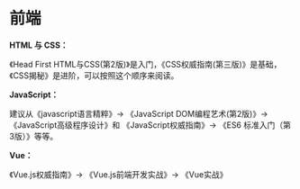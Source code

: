 # 前端

**HTML 与 CSS：**

《Head First HTML与CSS(第2版)》是入门，《CSS权威指南(第三版)》是基础，《CSS揭秘》是进阶，可以按照这个顺序来阅读。

**JavaScript：**

建议从《javascript语言精粹》-> 《JavaScript DOM编程艺术(第2版)》-> 《JavaScript高级程序设计》和 《JavaScript权威指南》-> 《ES6 标准入门（第3版）》等等。

**Vue：**

《Vue.js权威指南》-> 《Vue.js前端开发实战》-> 《Vue实战》

